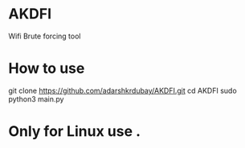 # AKDFI
Wifi Brute forcing tool 

# How to use 
git clone https://github.com/adarshkrdubay/AKDFI.git
cd AKDFI
sudo python3 main.py

# Only for Linux use .


